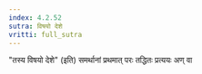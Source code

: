 ```yaml
---
index: 4.2.52
sutra: विषयो देशे
vritti: full_sutra
---
```


"तस्य विषयो देशे" (इति) समर्थानां प्रथमात् परः तद्धितः प्रत्ययः अण् वा